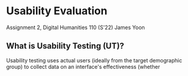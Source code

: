 # Usability Evaluation
Assignment 2, Digital Humanities 110 (S'22)
James Yoon

## What is Usability Testing (UT)?

Usability testing uses actual users (ideally from the target demographic group) to collect data on an interface's effectiveness (whether 
